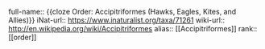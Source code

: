 full-name:: {{cloze Order: Accipitriformes (Hawks, Eagles, Kites, and Allies)}}
iNat-url:: https://www.inaturalist.org/taxa/71261
wiki-url:: http://en.wikipedia.org/wiki/Accipitriformes
alias:: [[Accipitriformes]]
rank:: [[order]]